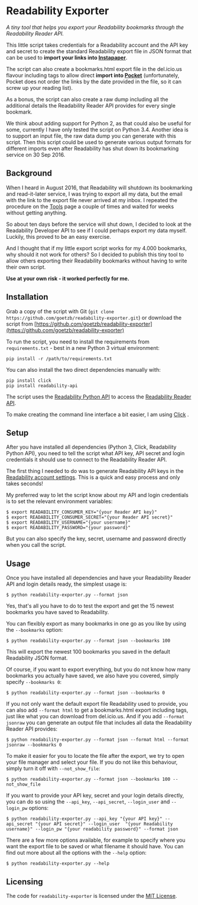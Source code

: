 # Readability Exporter
*A tiny tool that helps you export your Readability bookmarks through the 
Readability Reader API.*

This little script takes credentials for a Readability account and the 
API key and secret to create the standard Readability export file in 
JSON format that can be used to **import your links into 
[Instapaper](https://www.instapaper.com/)**. 

The script can also create a bookmarks.html export file in the del.icio.us 
flavour including tags to allow direct **import into 
[Pocket](https://getpocket.com/)** (unfortunately, Pocket does not order the 
links by the date provided in the file, so it can screw up your reading list). 

As a bonus, the script can also create a raw dump including all the additional 
details the Readability Reader API provides for every single bookmark.

We think about adding support for Python 2, as that could also be useful for 
some, currently I have only tested the script on Python 3.4. Another idea is 
to support an input file, the raw data dump you can generate with this script. 
Then this script could be used to generate various output formats for different 
imports even after Readability has shut down its bookmarking service on 
30 Sep 2016.

## Background
When I heard in August 2016, that Readability will shutdown its bookmarking 
and read-it-later service, I was trying to export all my data, but the email 
with the link to the export file never arrived at my inbox. I repeated the 
procedure on the [Tools](https://readability.com/tools/) page a couple of 
times and waited for weeks without getting anything.

So about ten days before the service will shut down, I decided to look at the 
Readability Developer API to see if I could perhaps export my data myself. 
Luckily, this proved to be an easy exercise.

And I thought that if my little export script works for my 4.000 bookmarks, 
why should it not work for others? So I decided to publish this tiny tool 
to allow others exporting their Readability bookmarks without having to 
write their own script. 

**Use at your own risk - it worked perfectly for me.** 

## Installation
Grab a copy of the script with Git 
(`git clone https://github.com/goetzb/readability-exporter.git`) or download the 
script from [https://github.com/goetzb/readability-exporter](https://github.com/goetzb/readability-exporter)

To run the script, you need to install the requirements from `requirements.txt` - 
best in a new Python 3 virtual environment:
```shell
pip install -r /path/to/requirements.txt
```

You can also install the two direct dependencies manually with:
```shell
pip install click
pip install readability-api
```

The script uses the [Readability Python API](https://readability-python-library.readthedocs.io/en/latest/index.html) 
to access the [Readability Reader API](https://www.readability.com/developers/api/reader). 

To make creating the command line interface a bit easier, I am using [Click](http://click.pocoo.org/6/) .

## Setup
After you have installed all dependencies (Python 3, Click, Readability Python 
API), you need to tell the script what API key, API secret and login 
credentials it should use to connect to the Readability Reader API.

The first thing I needed to do was to generate Readability API keys in the 
[Readability account settings](https://readability.com/settings/account). This 
is a quick and easy process and only takes seconds! 

My preferred way to let the script know about my API and login credentials is 
to set the relevant environment variables: 
```shell
$ export READABILITY_CONSUMER_KEY="{your Reader API key}"
$ export READABILITY_CONSUMER_SECRET="{your Reader API secret}"
$ export READABILITY_USERNAME="{your username}"
$ export READABILITY_PASSWORD="{your password}"
```

But you can also specify the key, secret, username and password directly when 
you call the script.

## Usage
Once you have installed all dependencies and have your Readability Reader API 
and login details ready, the simplest usage is:
```shell
$ python readability-exporter.py --format json
```

Yes, that's all you have to do to test the export and get the 15 newest 
bookmarks you have saved to Readability.

You can flexibly export as many bookmarks in one go as you like by using the 
`--bookmarks` option:
```shell
$ python readability-exporter.py --format json --bookmarks 100
```
 
This  will export the newest 100 bookmarks you saved in the default 
Readability JSON format. 

Of course, if you want to export everything, but you do not know how many 
bookmarks you actually have saved, we also have you covered, simply specify 
`--bookmarks 0`:
```shell
$ python readability-exporter.py --format json --bookmarks 0
```

If you not only want the default export file Readability used to provide, you 
can also add `--format html` to get a bookmarks.html export including tags, 
just like what you can download from del.icio.us. 
And if you add `--format jsonraw` you can generate an output file that includes 
all data the Readability Reader API provides: 
```shell
$ python readability-exporter.py --format json --format html --format jsonraw --bookmarks 0
```

To make it easier for you to locate the file after the export, we try to open 
your file manager and select your file. If you do not like this behaviour, 
simply turn it off with `--not_show_file`:
```shell
$ python readability-exporter.py --format json --bookmarks 100 --not_show_file
```

If you want to provide your API key, secret and your login details directly, 
you can do so using the `--api_key`, `--api_secret`, `--login_user` and 
`--login_pw` options:
```shell
$ python readability-exporter.py --api_key "{your API key}" --api_secret "{your API secret}" --login_user  "{your Readability username}" --login_pw "{your readability password}" --format json
```

There are a few more options available, for example to specify where you want 
the export file to be saved or what filename it should have. You can find out 
 more about all the options with the `--help` option:
```shell
$ python readability-exporter.py --help
```

## Licensing
The code for `readability-exporter` is licensed under the 
[MIT License](http://opensource.org/licenses/MIT).